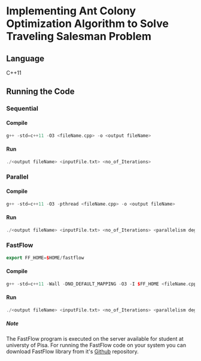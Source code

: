 # Implementing Ant Colony Optimization Algorithm to Solve Traveling Salesman Problem

## Language
C++11

## Running the Code
### Sequential
#### Compile
```c++
g++ -std=c++11 -O3 <fileName.cpp> -o <output fileName>
```
#### Run
```c++
./<output fileName> <inputFile.txt> <no_of_Iterations>
```
### Parallel
#### Compile 
```c++
g++ -std=c++11 -O3 -pthread <fileName.cpp> -o <output fileName>
```
#### Run
```c++
./<output fileName> <inputFile.txt> <no_of_Iterations> <parallelism degree>
```

### FastFlow
```c++
export FF_HOME=$HOME/fastflow
```
#### Compile
```c++
g++ -std=c++11 -Wall -DNO_DEFAULT_MAPPING -O3 -I $FF_HOME <fileName.cpp> -o <output fileName> -pthread
```
#### Run
```c++
./<output fileName> <inputFile.txt> <no_of_Iterations> <parallelism degree>
```
##### Note
The FastFlow program is executed on the server available for student at universty of Pisa. For running the FastFlow code on your system you can download FastFlow library from it's [Github](https://github.com/fastflow/fastflow) repository.
